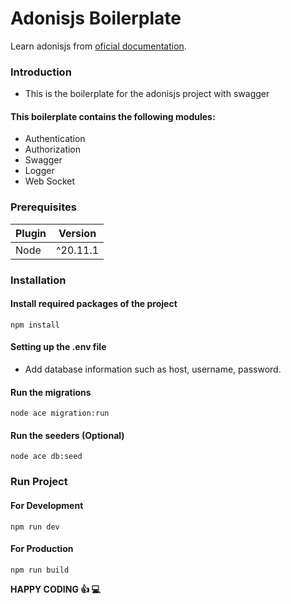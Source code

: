 # Adonisjs Boilerplate

Learn adonisjs from [oficial documentation](https://docs.adonisjs.com/).

### Introduction

- This is the boilerplate for the adonisjs project with swagger

#### This boilerplate contains the following modules:

- Authentication
- Authorization
- Swagger
- Logger
- Web Socket

### Prerequisites

| **Plugin** | **Version** |
| ---------- | ----------- |
| Node       | ^20.11.1    |

### Installation

#### Install required packages of the project

```shell
npm install
```

#### Setting up the .env file

- Add database information such as host, username, password.

#### Run the migrations

```shell
node ace migration:run
```

#### Run the seeders (Optional)

```shell
node ace db:seed
```

### Run Project

#### For Development

```shell
npm run dev
```

#### For Production

```shell
npm run build
```

**HAPPY CODING :+1: :computer:**
